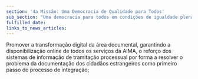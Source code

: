 ```yaml
---
section: '4a Missão: Uma Democracia de Qualidade para Todos'
sub_section: "Uma democracia para todos em condições de igualdade plena"
fulfilled_date:
links_to_news_articles:
---
```


Promover a transformação digital da área documental, garantindo a disponibilização online de todos os serviços da AIMA, o reforço dos sistemas de informação de tramitação processual por forma a resolver o problema da documentação dos cidadãos estrangeiros como primeiro passo do processo de integração;